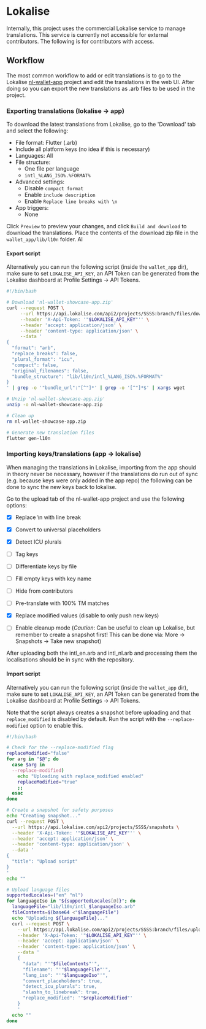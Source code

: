 # Lokalise

Internally, this project uses the commercial Lokalise service to manage translations. This service is currently not accessible for external contributors. The following is for contributors with access.

## Workflow

The most common workflow to add or edit translations is to go to the Lokalise [nl-wallet-app](https://app.lokalise.com/project/SSSS/) project and edit the translations in the web UI. After doing so you can export the new translations as .arb files to be used in the project.

### Exporting translations (lokalise -> app)

To download the latest translations from Lokalise, go to the 'Download' tab and select the following:

- File format: Flutter (.arb)
- Include all platform keys (no idea if this is necessary)
- Languages: All
- File structure:
  - One file per language
  - `intl_%LANG_ISO%.%FORMAT%`
- Advanced settings:
  - Disable `compact format`
  - Enable `include description`
  - Enable `Replace line breaks with \n`
- App triggers:
  - None

Click `Preview` to preview your changes, and click `Build and download` to download the translations.
Place the contents of the download zip file in the `wallet_app/lib/l10n` folder.
Al

#### Export script

Alternatively you can run the following script (inside the `wallet_app` dir), make sure to set `LOKALISE_API_KEY`, an API Token can be generated from the Lokalise dashboard at Profile Settings -> API Tokens.

```bash
#!/bin/bash

# Download 'nl-wallet-showcase-app.zip' 
curl --request POST \
     --url https://api.lokalise.com/api2/projects/SSSS:branch/files/download \
     --header 'X-Api-Token: '"$LOKALISE_API_KEY"'' \
     --header 'accept: application/json' \
     --header 'content-type: application/json' \
     --data '
{
  "format": "arb",
  "replace_breaks": false,
  "plural_format": "icu",
  "compact": false,
  "original_filenames": false,
  "bundle_structure": "lib/l10n/intl_%LANG_ISO%.%FORMAT%"
}
' | grep -o '"bundle_url":"[^"]*' | grep -o '[^"]*$' | xargs wget

# Unzip 'nl-wallet-showcase-app.zip'
unzip -o nl-wallet-showcase-app.zip

# Clean up
rm nl-wallet-showcase-app.zip

# Generate new translation files
flutter gen-l10n
```

### Importing keys/translations (app -> lokalise)

When managing the translations in Lokalise, importing from the app should in theory never be necessary, however if the translations do run out of sync (e.g. because keys were only added in the app repo) the following can be done to sync the new keys back to lokalise.

Go to the upload tab of the nl-wallet-app project and use the following options:

- [x] Replace \n with line break
- [x] Convert to universal placeholders
- [x] Detect ICU plurals

- [ ] Tag keys
- [ ] Differentiate keys by file
- [ ] Fill empty keys with key name
- [ ] Hide from contributors
- [ ] Pre-translate with 100% TM matches
- [x] Replace modified values (disable to only push new keys)
- [ ] Enable cleanup mode  (*Caution*: Can be useful to clean up Lokalise, but remember to create a snapshot first! This can be done via: More -> Snapshots -> Take new snapshot)

After uploading both the intl_en.arb and intl_nl.arb and processing them the localisations should be in sync with the repository.

#### Import script

Alternatively you can run the following script (inside the `wallet_app` dir), make sure to set `LOKALISE_API_KEY`, an API Token can be generated from the Lokalise dashboard at Profile Settings -> API Tokens.

Note that the script always creates a snapshot before uploading and that `replace_modified` is disabled by default. Run the script with the `--replace-modified` option to enable this.

```bash
#!/bin/bash

# Check for the --replace-modified flag
replaceModified="false"
for arg in "$@"; do
  case $arg in
  --replace-modified)
    echo "Uploading with replace_modified enabled"
    replaceModified="true"
    ;;
  esac
done

# Create a snapshot for safety purposes
echo "Creating snapshot..."
curl --request POST \
  --url https://api.lokalise.com/api2/projects/SSSS/snapshots \
  --header 'X-Api-Token: '"$LOKALISE_API_KEY"'' \
  --header 'accept: application/json' \
  --header 'content-type: application/json' \
  --data '
{
  "title": "Upload script"
}
'
echo ""

# Upload language files
supportedLocales=("en" "nl")
for languageIso in "${supportedLocales[@]}"; do
  languageFile="lib/l10n/intl_$languageIso.arb"
  fileContents=$(base64 <"$languageFile")
  echo "Uploading ${languageFile}..."
  curl --request POST \
    --url https://api.lokalise.com/api2/projects/SSSS:branch/files/upload \
    --header 'X-Api-Token: '"$LOKALISE_API_KEY"'' \
    --header 'accept: application/json' \
    --header 'content-type: application/json' \
    --data '
    {
      "data": "'"$fileContents"'",
      "filename": "'"$languageFile"'",
      "lang_iso": "'"$languageIso"'",
      "convert_placeholders": true,
      "detect_icu_plurals": true,
      "slashn_to_linebreak": true,
      "replace_modified": '"$replaceModified"'
    }
    '
  echo ""
done

```

